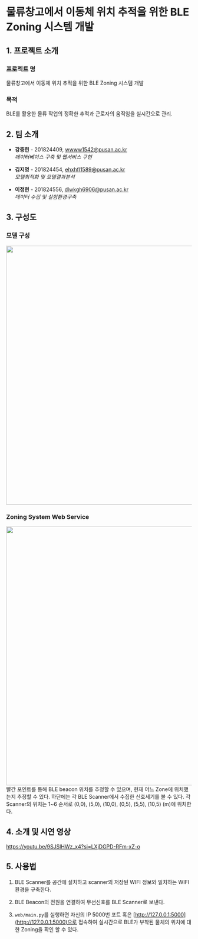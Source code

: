 # 물류창고에서 이동체 위치 추적을 위한 BLE Zoning 시스템 개발

## 1. 프로젝트 소개

### 프로젝트 명
물류창고에서 이동체 위치 추적을 위한 BLE Zoning 시스템 개발

### 목적
BLE를 활용한 물류 작업의 정확한 추적과 근로자의 움직임을 실시간으로 관리.

## 2. 팀 소개

- **강중헌** - 201824409, wwww1542@pusan.ac.kr  
  _데이터베이스 구축 및 웹서비스 구현_

- **김지명** - 201824454, ehxhfl1589@pusan.ac.kr  
  _모델최적화 및 모델결과분석_

- **이정현** - 201824556, dlwkgh6906@pusan.ac.kr  
  _데이터 수집 및 실험환경구축_

## 3. 구성도

### 모델 구성
<img src="https://github.com/pnucse-capstone/capstone-2023-1-31/assets/128675907/27674e59-9468-4c0d-8836-f1e14ad8fe54" width="700 height=500">

### Zoning System Web Service
<img src="https://github.com/pnucse-capstone/capstone-2023-1-31/assets/128675907/d93f931b-6aa7-4cc8-9cbb-62de2b04d26e" width="700 height=500">   
빨간 포인트를 통해 BLE beacon 위치를 추정할 수 있으며, 현재 어느 Zone에 위치했는지 추정할 수 있다.  
하단에는 각 BLE Scanner에서 수집한 신호세기를 볼 수 있다.  
각 Scanner의 위치는 1~6 순서로 (0,0), (5,0), (10,0), (0,5), (5,5), (10,5) (m)에 위치한다.

## 4. 소개 및 시연 영상

https://youtu.be/9SJSlHWz_x4?si=LXjDGPD-RFm-xZ-o


## 5. 사용법

1. BLE Scanner를 공간에 설치하고 scanner의 저장된 WIFI 정보와 일치하는 WIFI환경을 구축한다.

2. BLE Beacon의 전원을 연결하여 무선신호를 BLE Scanner로 보낸다.

3. `web/main.py`를 실행하면 자신의 IP 5000번 포트 혹은 [http://127.0.0.1:5000](http://127.0.0.1:5000)으로 접속하여 실시간으로 BLE가 부착된 물체의 위치에 대한 Zoning을 확인 할 수 있다.
